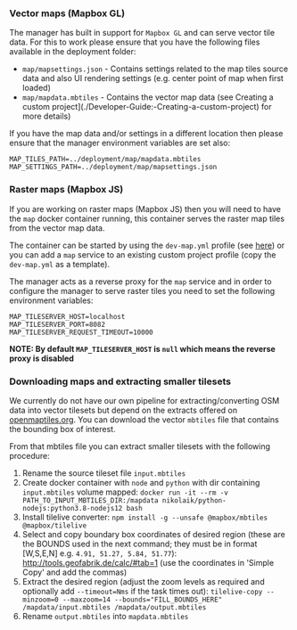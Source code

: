 ### Vector maps (Mapbox GL)

The manager has built in support for `Mapbox GL` and can serve vector tile data. For this to work please ensure that you have the following files available in the deployment folder:

* `map/mapsettings.json` - Contains settings related to the map tiles source data and also UI rendering settings (e.g. center point of map when first loaded)
* `map/mapdata.mbtiles` - Contains the vector map data (see Creating a custom project](./Developer-Guide:-Creating-a-custom-project) for more details)

If you have the map data and/or settings in a different location then please ensure that the manager environment variables are set also:
```
MAP_TILES_PATH=../deployment/map/mapdata.mbtiles
MAP_SETTINGS_PATH=../deployment/map/mapsettings.json
```

### Raster maps (Mapbox JS)
If you are working on raster maps (Mapbox JS) then you will need to have the `map` docker container running, this container serves the raster map tiles from the vector map data. 

The container can be started by using the `dev-map.yml` profile (see [here](/Developer-Guide:-Docker-compose-profiles)) or you can add a `map` service to an existing custom project profile (copy the `dev-map.yml` as a template).

The manager acts as a reverse proxy for the `map` service and in order to configure the manager to serve raster tiles you need to set the following environment variables:

```
MAP_TILESERVER_HOST=localhost
MAP_TILESERVER_PORT=8082
MAP_TILESERVER_REQUEST_TIMEOUT=10000
```

**NOTE: By default `MAP_TILESERVER_HOST` is `null` which means the reverse proxy is disabled**

### Downloading maps and extracting smaller tilesets
We currently do not have our own pipeline for extracting/converting OSM data into vector tilesets but depend on the extracts offered on [openmaptiles.org](https://openmaptiles.com/downloads/). You can download the vector `mbtiles` file that contains the bounding box of interest.

From that mbtiles file you can extract smaller tilesets with the following procedure:

1. Rename the source tileset file `input.mbtiles`
1. Create docker container with `node` and `python` with dir containing `input.mbtiles` volume mapped: `docker run -it --rm -v PATH_TO_INPUT_MBTILES_DIR:/mapdata nikolaik/python-nodejs:python3.8-nodejs12 bash`
1. Install tilelive converter: 
    `npm install -g --unsafe @mapbox/mbtiles @mapbox/tilelive`
1. Select and copy boundary box coordinates of desired region (these are the BOUNDS used in the next command; they must be in format [W,S,E,N] e.g. `4.91, 51.27, 5.84, 51.77`): 
    http://tools.geofabrik.de/calc/#tab=1 (use the coordinates in 'Simple Copy' and add the commas)
1. Extract the desired region (adjust the zoom levels as required and optionally add `--timeout=Nms` if the task times out): `tilelive-copy --minzoom=0 --maxzoom=14 --bounds="FILL_BOUNDS_HERE" /mapdata/input.mbtiles /mapdata/output.mbtiles`
1. Rename `output.mbtiles` into `mapdata.mbtiles`